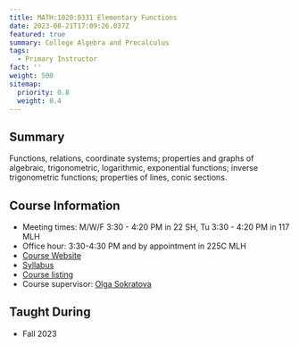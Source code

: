 ```yaml
---
title: MATH:1020:0331 Elementary Functions
date: 2023-08-21T17:09:26.037Z
featured: true
summary: College Algebra and Precalculus
tags:
  - Primary Instructor
fact: ''
weight: 500
sitemap:
  priority: 0.8
  weight: 0.4
---
```


## Summary

Functions, relations, coordinate systems; properties and graphs of algebraic, trigonometric, logarithmic, exponential functions; inverse trigonometric functions; properties of lines, conic sections.

## Course Information

- Meeting times: M/W/F 3:30 - 4:20 PM in 22 SH, Tu 3:30 - 4:20 PM in 117 MLH
- Office hour: 3:30-4:30 PM and by appointment in 225C MLH
- [Course Website](https://uiowa.instructure.com/courses/212636)
- [Syllabus](/docs/Syllabus-v2.pdf)
- [Course listing](https://myui.uiowa.edu/my-ui/courses/details.page?ci=155572&id=994823)
- Course supervisor: [Olga Sokratova](https://math.uiowa.edu/people/olga-sokratova)

<!-- ## Taught from

- Lial, Hungerford, Holcomb, & Mullins: Mathematics with Applications in the Management, Natural, and Social Sciences, 12th Edition. -->

## Taught During

- Fall 2023

